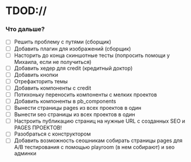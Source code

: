 # TDOD://
### Что дальше?

- [ ] Решить проблему с путями (сборщик)
- [ ] Добавить плагин для изображений (сборщик)
- [ ] Насторить до конца скиншотные тесты (попросить помощи у Михаила, если не получиться)
- [ ] Добавить хедер для credit (кредитный доктор)
- [ ] Добавить кнопки
- [ ] Отрефакторить темы
- [ ] Добавить компоненты с credit
- [ ] Потихоньку переносить компоненты с мелких проектов
- [ ] Добавить компоненты в pb_components
- [ ] Вынести страницы pages из всех проектов в один
- [ ] Вынести seo страницы из всех проектов в один
- [ ] Настроить публикацию страниц на нужные URL с созданных SEO и PAGES ПРОЕКТОВ!
- [ ] Разобраться с конструктором
- [ ] Добавить возможность сеошникам собирать страницы pages для A/B тестирования с помощью playroom (в нем собирают) и seo админки
